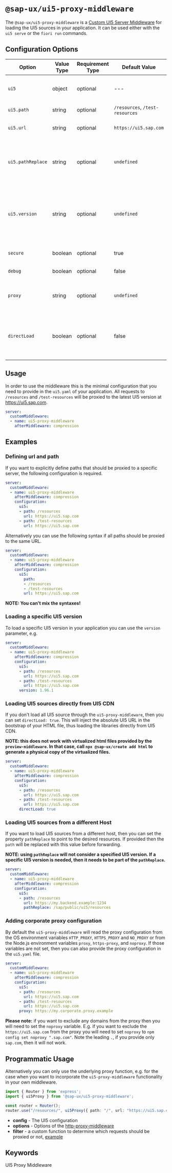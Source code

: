 #  `@sap-ux/ui5-proxy-middleware`

The `@sap-ux/ui5-proxy-middleware` is a [Custom UI5 Server Middleware](https://sap.github.io/ui5-tooling/pages/extensibility/CustomServerMiddleware) for loading the UI5 sources in your application. It can be used either with the `ui5 serve` or the `fiori run` commands.

## Configuration Options
| Option       | Value Type    | Requirement Type | Default Value | Description |
| ------------ | ------------- |------------- | ----------- |----------- |
| `ui5`        | object  | optional | ---       | Configuration object for the UI5 proxy middleware |
| `ui5.path`   |  string | optional | `/resources`, `/test-resources`       | Path that is to be proxied |
| `ui5.url`     | string  | optional |`https://ui5.sap.com`      | URL pointing to the resources |
| `ui5.pathReplace`| string  | optional | `undefined` | If provided then the path will be replaced with this value before forwarding |
| `ui5.version`    | string  | optional |`undefined` | The UI5 version. If this property is not defined, then the `minUI5Version` from the `manifest.json` will be used |
| `secure`     | boolean  | optional | true      | Defines if SSL certs should be verified |
| `debug`      | boolean  | optional | false         | Enables debug output |
| `proxy`      |  string | optional | `undefined`   | Use for adding corporate proxy configuration |
| `directLoad` |  boolean | optional | false         | Defines whether the UI5 sources should be loaded directly from UI5 CDN |

## Usage
In order to use the middleware this is the minimal configuration that you need to provide in the `ui5.yaml` of your application. All requests to `/resources` and `/test-resources` will be proxied to the latest UI5 version at https://ui5.sap.com.

```yaml
server:
  customMiddleware:
  - name: ui5-proxy-middleware
    afterMiddleware: compression
```

## Examples

### Defining url and path
If you want to explicitly define paths that should be proxied to a specific server, the following configuration is required.

```Yaml
server:
  customMiddleware:
  - name: ui5-proxy-middleware
    afterMiddleware: compression
    configuration:
      ui5:
      - path: /resources
        url: https://ui5.sap.com
      - path: /test-resources
        url: https://ui5.sap.com
```

Alternatively you can use the following syntax if all paths should be proxied to the same URL.

```Yaml
server:
  customMiddleware:
  - name: ui5-proxy-middleware
    afterMiddleware: compression
    configuration:
      ui5:
        path: 
        - /resources
        - /test-resources
        url: https://ui5.sap.com
```

**NOTE: You can't mix the syntaxes!**

### Loading a specific UI5 version
To load a specific UI5 version in your application you can use the `version` parameter, e.g.

```Yaml
server:
  customMiddleware:
  - name: ui5-proxy-middleware
    afterMiddleware: compression
    configuration:
      ui5:
      - path: /resources
        url: https://ui5.sap.com
      - path: /test-resources
        url: https://ui5.sap.com
      version: 1.96.1
```

### Loading UI5 sources directly from UI5 CDN
If you don't load all UI5 source through the `ui5-proxy-middleware`, then you can set `directLoad: true`. This will inject the absolute UI5 URL in the bootstrap of your HTML file, thus loading the libraries directly from UI5 CDN.

**NOTE: this does not work with virtualized html files provided by the `preview-middleware`. In that case, call `npx @sap-ux/create add html` to generate a physical copy of the virtualized files.**

```Yaml
server:
  customMiddleware:
  - name: ui5-proxy-middleware
    afterMiddleware: compression
    configuration:
      ui5:
      - path: /resources
        url: https://ui5.sap.com
      - path: /test-resources
        url: https://ui5.sap.com
      directLoad: true
```

### Loading UI5 sources from a different Host
If you want to load UI5 sources from a different host, then you can set the property `pathReplace` to point to the desired resources. If provided then the `path` will be replaced with this value before forwarding.

**NOTE: using `pathReplace` will not consider a specified UI5 version. If a specific UI5 version is needed, then it needs to be part of the `pathReplace`.**

```Yaml
server:
  customMiddleware:
  - name: ui5-proxy-middleware
    afterMiddleware: compression
    configuration:
      ui5:
      - path: /resources          
        url: https://my.backend.example:1234
        pathReplace: /sap/public/ui5/resources    
```

### Adding corporate proxy configuration
By default the `ui5-proxy-middleware` will read the proxy configuration from the OS environment variables `HTTP_PROXY`, `HTTPS_PROXY` and `NO_PROXY` or from the Node.js environment variables `proxy`, `https-proxy`, and `noproxy`. If those variables are not set, then you can also provide the proxy configuration in the `ui5.yaml` file.

```Yaml
server:
  customMiddleware:
  - name: ui5-proxy-middleware
    afterMiddleware: compression
    configuration:
      ui5:
      - path: /resources
        url: https://ui5.sap.com
      - path: /test-resources
        url: https://ui5.sap.com
      proxy: https://my.corporate.proxy.example
```
**Please note:** if you want to exclude any domains from the proxy then you will need to set the `noproxy` variable. E.g. if you want to exclude the `https://ui5.sap.com` from the proxy you will need to set `noproxy` to `npm config set noproxy ".sap.com"`. Note the leading `.`, if you provide only `sap.com`, then it will not work.

## Programmatic Usage
Alternatively you can only use the underlying proxy function, e.g. for the case when you want to incorporate the `ui5-proxy-middleware` functionality in your own middleware.

```Typescript
import { Router } from 'express';
import { ui5Proxy } from '@sap-ux/ui5-proxy-middleware';

const router = Router();
router.use("/resources/", ui5Proxy({ path: "/", url: "https://ui5.sap.com"})/*, options, filter*/);
```
- **config** - The UI5 configuration
- **options** - Options of the [http-proxy-middleware](https://www.npmjs.com/package/http-proxy-middleware#options)
- **filter** - a custom function to determine which requests should be proxied or not, [example](https://www.npmjs.com/package/http-proxy-middleware#context-matching)

## Keywords
UI5 Proxy Middleware
